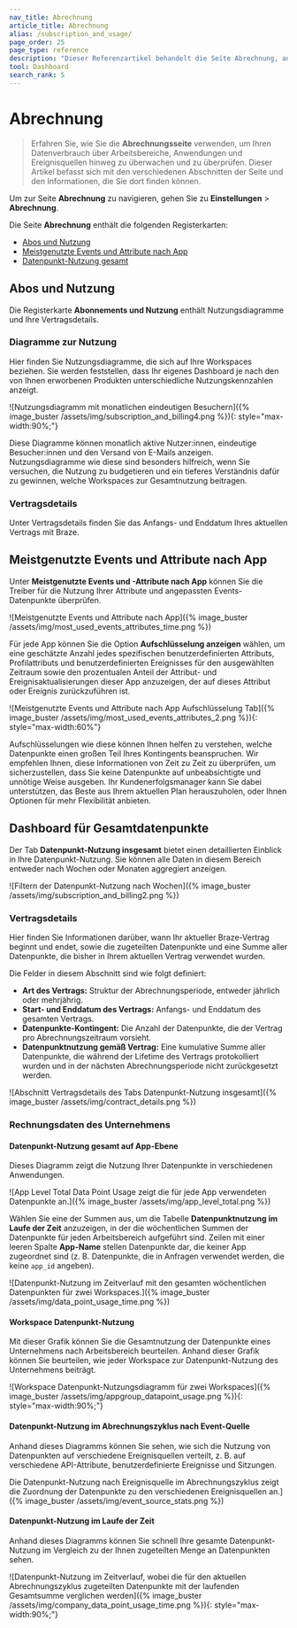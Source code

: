 ```yaml
---
nav_title: Abrechnung
article_title: Abrechnung
alias: /subscription_and_usage/
page_order: 25
page_type: reference
description: "Dieser Referenzartikel behandelt die Seite Abrechnung, auf der Sie Ihren Datenverbrauch überwachen und überprüfen können."
tool: Dashboard
search_rank: 5
---
```


# Abrechnung

> Erfahren Sie, wie Sie die **Abrechnungsseite** verwenden, um Ihren Datenverbrauch über Arbeitsbereiche, Anwendungen und Ereignisquellen hinweg zu überwachen und zu überprüfen. Dieser Artikel befasst sich mit den verschiedenen Abschnitten der Seite und den Informationen, die Sie dort finden können.

Um zur Seite **Abrechnung** zu navigieren, gehen Sie zu **Einstellungen** > **Abrechnung**.

Die Seite **Abrechnung** enthält die folgenden Registerkarten:

- [Abos und Nutzung](#subscriptions-and-usage)
- [Meistgenutzte Events und Attribute nach App](#most-used-events-and-attributes-by-app)
- [Datenpunkt-Nutzung gesamt](#total-data-points-dashboard)

## Abos und Nutzung

Die Registerkarte **Abonnements und Nutzung** enthält Nutzungsdiagramme und Ihre Vertragsdetails.

### Diagramme zur Nutzung

Hier finden Sie Nutzungsdiagramme, die sich auf Ihre Workspaces beziehen. Sie werden feststellen, dass Ihr eigenes Dashboard je nach den von Ihnen erworbenen Produkten unterschiedliche Nutzungskennzahlen anzeigt. 

\![Nutzungsdiagramm mit monatlichen eindeutigen Besuchern]({% image_buster /assets/img/subscription_and_billing4.png %}){: style="max-width:90%;"}

Diese Diagramme können monatlich aktive Nutzer:innen, eindeutige Besucher:innen und den Versand von E-Mails anzeigen. Nutzungsdiagramme wie diese sind besonders hilfreich, wenn Sie versuchen, die Nutzung zu budgetieren und ein tieferes Verständnis dafür zu gewinnen, welche Workspaces zur Gesamtnutzung beitragen.

### Vertragsdetails

Unter Vertragsdetails finden Sie das Anfangs- und Enddatum Ihres aktuellen Vertrags mit Braze.

## Meistgenutzte Events und Attribute nach App

Unter **Meistgenutzte Events und -Attribute nach App** können Sie die Treiber für die Nutzung Ihrer Attribute und angepassten Events-Datenpunkte überprüfen. 

\![Meistgenutzte Events und Attribute nach App]({% image_buster /assets/img/most_used_events_attributes_time.png %})

Für jede App können Sie die Option **Aufschlüsselung anzeigen** wählen, um eine geschätzte Anzahl jedes spezifischen benutzerdefinierten Attributs, Profilattributs und benutzerdefinierten Ereignisses für den ausgewählten Zeitraum sowie den prozentualen Anteil der Attribut- und Ereignisaktualisierungen dieser App anzuzeigen, der auf dieses Attribut oder Ereignis zurückzuführen ist. 

\![Meistgenutzte Events und Attribute nach App Aufschlüsselung Tab]({% image_buster /assets/img/most_used_events_attributes_2.png %}){: style="max-width:60%"}

Aufschlüsselungen wie diese können Ihnen helfen zu verstehen, welche Datenpunkte einen großen Teil Ihres Kontingents beanspruchen. Wir empfehlen Ihnen, diese Informationen von Zeit zu Zeit zu überprüfen, um sicherzustellen, dass Sie keine Datenpunkte auf unbeabsichtigte und unnötige Weise ausgeben. Ihr Kundenerfolgsmanager kann Sie dabei unterstützen, das Beste aus Ihrem aktuellen Plan herauszuholen, oder Ihnen Optionen für mehr Flexibilität anbieten. 

## Dashboard für Gesamtdatenpunkte

Der Tab **Datenpunkt-Nutzung insgesamt** bietet einen detaillierten Einblick in Ihre Datenpunkt-Nutzung. Sie können alle Daten in diesem Bereich entweder nach Wochen oder Monaten aggregiert anzeigen.

\![Filtern der Datenpunkt-Nutzung nach Wochen]({% image_buster /assets/img/subscription_and_billing2.png %})

### Vertragsdetails

Hier finden Sie Informationen darüber, wann Ihr aktueller Braze-Vertrag beginnt und endet, sowie die zugeteilten Datenpunkte und eine Summe aller Datenpunkte, die bisher in Ihrem aktuellen Vertrag verwendet wurden.

Die Felder in diesem Abschnitt sind wie folgt definiert:

- **Art des Vertrags:** Struktur der Abrechnungsperiode, entweder jährlich oder mehrjährig.
- **Start- und Enddatum des Vertrags:** Anfangs- und Enddatum des gesamten Vertrags.
- **Datenpunkte-Kontingent:** Die Anzahl der Datenpunkte, die der Vertrag pro Abrechnungszeitraum vorsieht.
- **Datenpunktnutzung gemäß Vertrag:** Eine kumulative Summe aller Datenpunkte, die während der Lifetime des Vertrags protokolliert wurden und in der nächsten Abrechnungsperiode nicht zurückgesetzt werden.

\![Abschnitt Vertragsdetails des Tabs Datenpunkt-Nutzung insgesamt]({% image_buster /assets/img/contract_details.png %})

### Rechnungsdaten des Unternehmens

#### Datenpunkt-Nutzung gesamt auf App-Ebene

Dieses Diagramm zeigt die Nutzung Ihrer Datenpunkte in verschiedenen Anwendungen.

\![App Level Total Data Point Usage zeigt die für jede App verwendeten Datenpunkte an.]({% image_buster /assets/img/app_level_total.png %})

Wählen Sie eine der Summen aus, um die Tabelle **Datenpunktnutzung im Laufe der Zeit** anzuzeigen, in der die wöchentlichen Summen der Datenpunkte für jeden Arbeitsbereich aufgeführt sind.  Zeilen mit einer leeren Spalte **App-Name** stellen Datenpunkte dar, die keiner App zugeordnet sind (z. B. Datenpunkte, die in Anfragen verwendet werden, die keine `app_id` angeben).

\![Datenpunkt-Nutzung im Zeitverlauf mit den gesamten wöchentlichen Datenpunkten für zwei Workspaces.]({% image_buster /assets/img/data_point_usage_time.png %})

#### Workspace Datenpunkt-Nutzung

Mit dieser Grafik können Sie die Gesamtnutzung der Datenpunkte eines Unternehmens nach Arbeitsbereich beurteilen. Anhand dieser Grafik können Sie beurteilen, wie jeder Workspace zur Datenpunkt-Nutzung des Unternehmens beiträgt.

\![Workspace Datenpunkt-Nutzungsdiagramm für zwei Workspaces]({% image_buster /assets/img/appgroup_datapoint_usage.png %}){: style="max-width:90%;"}

#### Datenpunkt-Nutzung im Abrechnungszyklus nach Event-Quelle

Anhand dieses Diagramms können Sie sehen, wie sich die Nutzung von Datenpunkten auf verschiedene Ereignisquellen verteilt, z. B. auf verschiedene API-Attribute, benutzerdefinierte Ereignisse und Sitzungen.

Die Datenpunkt-Nutzung nach Ereignisquelle im Abrechnungszyklus zeigt die Zuordnung der Datenpunkte zu den verschiedenen Ereignisquellen an.]({% image_buster /assets/img/event_source_stats.png %})

#### Datenpunkt-Nutzung im Laufe der Zeit

Anhand dieses Diagramms können Sie schnell Ihre gesamte Datenpunkt-Nutzung im Vergleich zu der Ihnen zugeteilten Menge an Datenpunkten sehen.

\![Datenpunkt-Nutzung im Zeitverlauf, wobei die für den aktuellen Abrechnungszyklus zugeteilten Datenpunkte mit der laufenden Gesamtsumme verglichen werden]({% image_buster /assets/img/company_data_point_usage_time.png %}){: style="max-width:90%;"}

